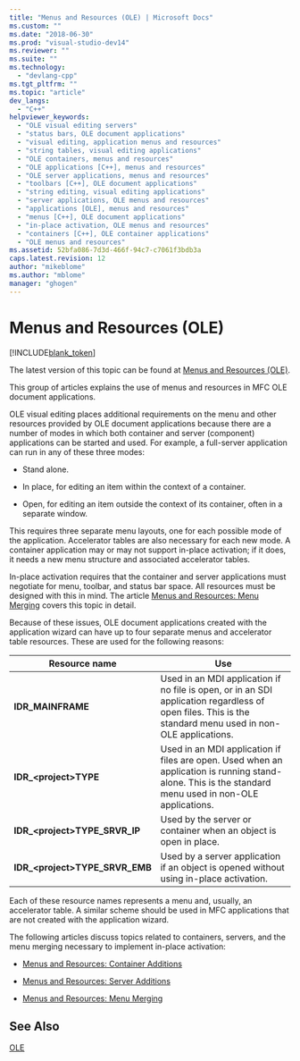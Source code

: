 ```yaml
---
title: "Menus and Resources (OLE) | Microsoft Docs"
ms.custom: ""
ms.date: "2018-06-30"
ms.prod: "visual-studio-dev14"
ms.reviewer: ""
ms.suite: ""
ms.technology: 
  - "devlang-cpp"
ms.tgt_pltfrm: ""
ms.topic: "article"
dev_langs: 
  - "C++"
helpviewer_keywords: 
  - "OLE visual editing servers"
  - "status bars, OLE document applications"
  - "visual editing, application menus and resources"
  - "string tables, visual editing applications"
  - "OLE containers, menus and resources"
  - "OLE applications [C++], menus and resources"
  - "OLE server applications, menus and resources"
  - "toolbars [C++], OLE document applications"
  - "string editing, visual editing applications"
  - "server applications, OLE menus and resources"
  - "applications [OLE], menus and resources"
  - "menus [C++], OLE document applications"
  - "in-place activation, OLE menus and resources"
  - "containers [C++], OLE container applications"
  - "OLE menus and resources"
ms.assetid: 52bfa086-7d3d-466f-94c7-c7061f3bdb3a
caps.latest.revision: 12
author: "mikeblome"
ms.author: "mblome"
manager: "ghogen"
---
```

# Menus and Resources (OLE)
[!INCLUDE[blank_token](../includes/blank-token.md)]

The latest version of this topic can be found at [Menus and Resources (OLE)](https://docs.microsoft.com/cpp/mfc/menus-and-resources-ole).  
  
  
This group of articles explains the use of menus and resources in MFC OLE document applications.  
  
 OLE visual editing places additional requirements on the menu and other resources provided by OLE document applications because there are a number of modes in which both container and server (component) applications can be started and used. For example, a full-server application can run in any of these three modes:  
  
-   Stand alone.  
  
-   In place, for editing an item within the context of a container.  
  
-   Open, for editing an item outside the context of its container, often in a separate window.  
  
 This requires three separate menu layouts, one for each possible mode of the application. Accelerator tables are also necessary for each new mode. A container application may or may not support in-place activation; if it does, it needs a new menu structure and associated accelerator tables.  
  
 In-place activation requires that the container and server applications must negotiate for menu, toolbar, and status bar space. All resources must be designed with this in mind. The article [Menus and Resources: Menu Merging](../mfc/menus-and-resources-menu-merging.md) covers this topic in detail.  
  
 Because of these issues, OLE document applications created with the application wizard can have up to four separate menus and accelerator table resources. These are used for the following reasons:  
  
|Resource name|Use|  
|-------------------|---------|  
|**IDR_MAINFRAME**|Used in an MDI application if no file is open, or in an SDI application regardless of open files. This is the standard menu used in non-OLE applications.|  
|**IDR_\<project>TYPE**|Used in an MDI application if files are open. Used when an application is running stand-alone. This is the standard menu used in non-OLE applications.|  
|**IDR_\<project>TYPE_SRVR_IP**|Used by the server or container when an object is open in place.|  
|**IDR_\<project>TYPE_SRVR_EMB**|Used by a server application if an object is opened without using in-place activation.|  
  
 Each of these resource names represents a menu and, usually, an accelerator table. A similar scheme should be used in MFC applications that are not created with the application wizard.  
  
 The following articles discuss topics related to containers, servers, and the menu merging necessary to implement in-place activation:  
  
-   [Menus and Resources: Container Additions](../mfc/menus-and-resources-container-additions.md)  
  
-   [Menus and Resources: Server Additions](../mfc/menus-and-resources-server-additions.md)  
  
-   [Menus and Resources: Menu Merging](../mfc/menus-and-resources-menu-merging.md)  
  
## See Also  
 [OLE](../mfc/ole-in-mfc.md)





